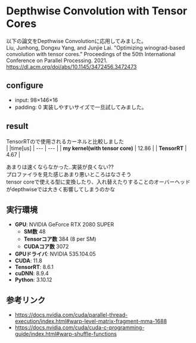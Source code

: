 # Depthwise Convolution with Tensor Cores
以下の論文をDepthwise Convolutionに応用してみました。  
Liu, Junhong, Dongxu Yang, and Junjie Lai. "Optimizing winograd-based convolution with tensor cores." Proceedings of the 50th International Conference on Parallel Processing. 2021.  
https://dl.acm.org/doi/abs/10.1145/3472456.3472473  

## configure
- input: 98×146×16
- padding: 0
実装しやすいサイズで一旦試してみました。

## result
TensorRTので使用されるカーネルと比較しました  
|  |time[us]
| --- | --- |
| **my kernel(with tensor core)**  | 12.86  |
| **TensorRT** | 4.67  |  

あまりは速くならなかった..実装が良くない??  
プロファイラを見た感じあまり悪いところはなさそう  
tensor coreで使える型に変換したり、入れ替えたりすることのオーバーヘッドがdepthwiseでは大きく影響してしまうのかな

## 実行環境
- **GPU**: NVIDIA GeForce RTX 2080 SUPER
    - **SM数** 48
    - **Tensorコア数** 384 (8 per SM)
    - **CUDAコア数** 3072
- **GPUドライバ**: NVIDIA 535.104.05
- **CUDA**: 11.8
- **TensorRT**: 8.6.1
- **cuDNN**: 8.9.4
- **Python**: 3.10.12

## 参考リンク

- https://docs.nvidia.com/cuda/parallel-thread-execution/index.html#warp-level-matrix-fragment-mma-1688
- https://docs.nvidia.com/cuda/cuda-c-programming-guide/index.html#warp-shuffle-functions

